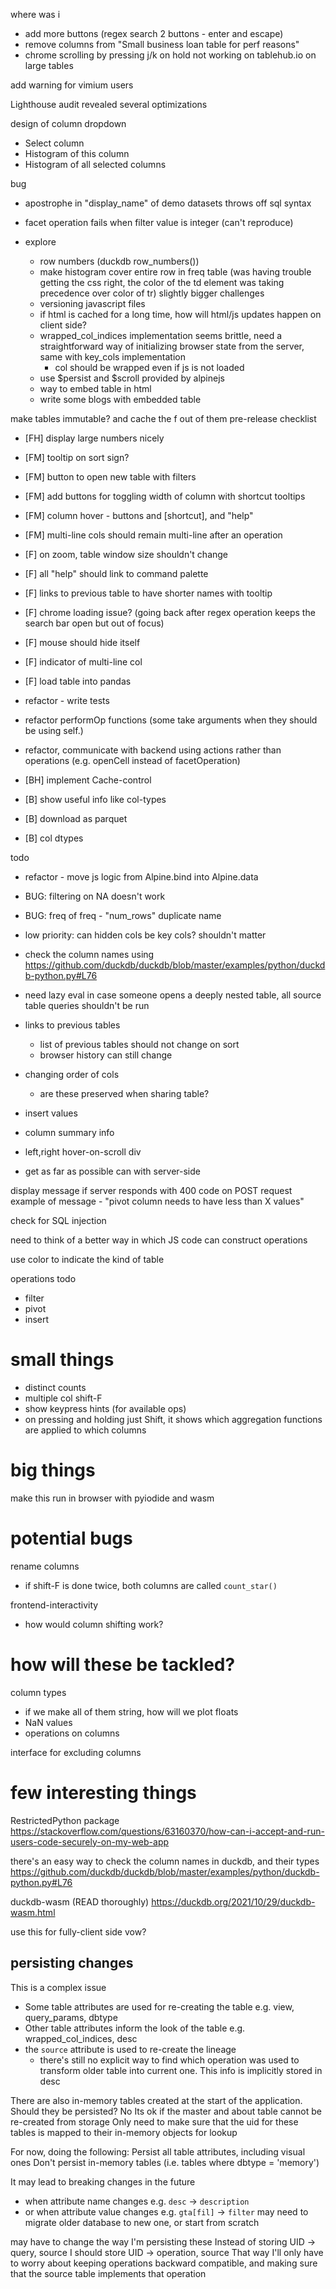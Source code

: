 where was i
* add more buttons (regex search 2 buttons - enter and escape)
* remove columns from "Small business loan table for perf reasons"
* chrome scrolling by pressing j/k on hold not working on tablehub.io on large tables

add warning for vimium users

Lighthouse audit revealed several optimizations

design of column dropdown
* Select column
* Histogram of this column
* Histogram of all selected columns

bug
* apostrophe in "display_name" of demo datasets throws off sql syntax
* facet operation fails when filter value is integer (can't reproduce)


* explore
  * row numbers (duckdb row_numbers())
  * make histogram cover entire row in freq table (was having trouble getting the css right, the color of the td element was taking precedence over color of tr)
slightly bigger challenges
  * versioning javascript files
  * if html is cached for a long time, how will html/js updates happen on client side?
  * wrapped_col_indices implementation seems brittle, need a straightforward way of initializing browser state from the server, same with key_cols implementation
    * col should be wrapped even if js is not loaded
  * use $persist and $scroll provided by alpinejs
  * way to embed table in html
  * write some blogs with embedded table

make tables immutable? and cache the f out of them
pre-release checklist
* [FH] display large numbers nicely
* [FM] tooltip on sort sign?
* [FM] button to open new table with filters
* [FM] add buttons for toggling width of column with shortcut tooltips
* [FM] column hover - buttons and [shortcut], and "help"
* [FM] multi-line cols should remain multi-line after an operation
* [F] on zoom, table window size shouldn't change
* [F] all "help" should link to command palette
* [F] links to previous table to have shorter names with tooltip
* [F] chrome loading issue? (going back after regex operation keeps the search bar open but out of focus)
* [F] mouse should hide itself
* [F] indicator of multi-line col
* [F] load table into pandas
* refactor - write tests
* refactor performOp functions (some take arguments when they should be using self.<attribute>)
* refactor, communicate with backend using actions rather than operations (e.g. openCell instead of facetOperation)

* [BH] implement Cache-control
* [B] show useful info like col-types
* [B] download as parquet
* [B] col dtypes

todo
* refactor - move js logic from Alpine.bind into Alpine.data
* BUG: filtering on NA doesn't work
* BUG: freq of freq - "num_rows" duplicate name
* low priority: can hidden cols be key cols? shouldn't matter
* check the column names using https://github.com/duckdb/duckdb/blob/master/examples/python/duckdb-python.py#L76
* need lazy eval in case someone opens a deeply nested table, all source table queries shouldn't be run
* links to previous tables
  * list of previous tables should not change on sort
  * browser history can still change

* changing order of cols
  * are these preserved when sharing table?

* insert values
* column summary info
* left,right hover-on-scroll div

* get as far as possible can with server-side

display message if server responds with 400 code on POST request
example of message - "pivot column needs to have less than X values"

check for SQL injection

need to think of a better way in which JS code can construct operations

use color to indicate the kind of table

operations todo
* filter
* pivot
* insert

# small things
* distinct counts
* multiple col shift-F
* show keypress hints (for available ops)
* on pressing and holding just Shift, it shows which aggregation functions are applied to which columns

# big things
make this run in browser with pyiodide and wasm

# potential bugs
rename columns
* if shift-F is done twice, both columns are called `count_star()`

frontend-interactivity
* how would column shifting work?

# how will these be tackled?
column types
* if we make all of them string, how will we plot floats
* NaN values
* operations on columns

interface for excluding columns

# few interesting things
RestrictedPython package
https://stackoverflow.com/questions/63160370/how-can-i-accept-and-run-users-code-securely-on-my-web-app

there's an easy way to check the column names in duckdb, and their types
https://github.com/duckdb/duckdb/blob/master/examples/python/duckdb-python.py#L76

duckdb-wasm (READ thoroughly)
https://duckdb.org/2021/10/29/duckdb-wasm.html

use this for fully-client side vow?

## persisting changes
This is a complex issue
  * Some table attributes are used for re-creating the table e.g.  view, query_params, dbtype
  * Other table attributes inform the look of the table e.g. wrapped_col_indices, desc
* the `source` attribute is used to re-create the lineage
  * there's still no explicit way to find which operation was used to transform older table into current one. This info is implicitly stored in desc

There are also in-memory tables created at the start of the application. Should they be persisted? No
Its ok if the master and about table cannot be re-created from storage
Only need to make sure that the uid for these tables is mapped to their in-memory objects for lookup

For now, doing the following:
Persist all table attributes, including visual ones
Don't persist in-memory tables (i.e. tables where dbtype = 'memory')

It may lead to breaking changes in the future
* when attribute name changes e.g. `desc` -> `description`
* or when attribute value changes e.g. `gta[fil]` -> `filter`
may need to migrate older database to new one, or start from scratch

may have to change the way I'm persisting these
Instead of storing UID -> query, source
I should store UID -> operation, source
That way I'll only have to worry about keeping operations backward compatible, and making sure that the source table implements that operation
